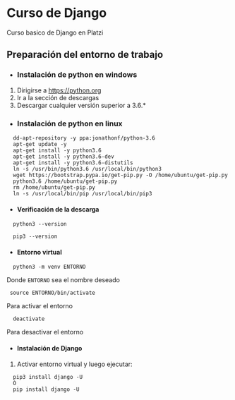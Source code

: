 # Curso de Django
Curso basico de Django en Platzi

## Preparación del entorno de trabajo

  - ### Instalación de python en windows
   1. Dirigirse a https://python.org
   2. Ir a la sección de descargas
   3. Descargar cualquier versión superior a 3.6.*
   
  - ### Instalación de python en linux
  ```
    dd-apt-repository -y ppa:jonathonf/python-3.6
    apt-get update -y
    apt-get install -y python3.6
    apt-get install -y python3.6-dev
    apt-get install -y python3.6-distutils
    ln -s /usr/bin/python3.6 /usr/local/bin/python3
    wget https://bootstrap.pypa.io/get-pip.py -O /home/ubuntu/get-pip.py
    python3.6 /home/ubuntu/get-pip.py
    rm /home/ubuntu/get-pip.py
    ln -s /usr/local/bin/pip /usr/local/bin/pip3
  ```
  
  - #### Verificación de la descarga
  ```
    python3 --version
  ```
  ```
    pip3 --version
  ```
  
  - #### Entorno virtual
  ```
    python3 -m venv ENTORNO
  ```
   Donde `ENTORNO` sea el nombre deseado
   
  ```
   source ENTORNO/bin/activate
  ```
   Para activar el entorno
   
  ```
    deactivate
  ```
   Para desactivar el entorno
  
  - #### Instalación de Django
  1. Activar entorno virtual y luego ejecutar:
  ```
    pip3 install django -U
    Ó
    pip install django -U
  ```
